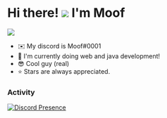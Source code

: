Hi there! ![](https://user-images.githubusercontent.com/18350557/176309783-0785949b-9127-417c-8b55-ab5a4333674e.gif) I'm Moof
================================================================================================================================

![](https://komarev.com/ghpvc/?username=Mwffins&color=green)
* ✉️  My discord is Moof#0001
* 🧠  I'm currently doing web and java development!
* :sunglasses:  Cool guy (real)
* :star: Stars are always appreciated.

### Activity

[![Discord Presence](https://lanyard.cnrad.dev/api/895141545404166234)](https://discord.com/users/895141545404166234)
